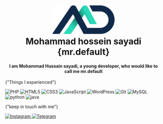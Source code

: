 <h1 align="center">
  <br>
  <a href="https://instagram.com/weblax.ir"><img src="./logo.png" alt="mohammad hossein sayadi" width="200"></a>
  <br>
  Mohammad hossein sayadi {mr.default}
</h1>
<h4 align="center">I am Mohammad Hussain sayadi, a young developer, who would like to call me mr.default</h4>
{"Things I experienced"}
<p>
<img alt="PHP" src="https://img.shields.io/badge/php-%23777BB4.svg?style=for-the-badge&logo=php&logoColor=white" />
<img alt="HTML5" src="https://img.shields.io/badge/html5-%23E34F26.svg?style=for-the-badge&logo=html5&logoColor=white" />
<img alt="CSS3" src="https://img.shields.io/badge/css3-%231572B6.svg?style=for-the-badge&logo=css3&logoColor=white" />
<img alt="JavaScript" src="https://img.shields.io/badge/javascript-%23323330.svg?style=for-the-badge&logo=javascript&logoColor=%23F7DF1E" />
<img alt="WordPress" src="https://img.shields.io/badge/WordPress-%23117AC9.svg?style=for-the-badge&logo=WordPress&logoColor=white" />
<img alt="Git" src="https://img.shields.io/badge/git-%23F05033.svg?style=for-the-badge&logo=git&logoColor=white" />
<img alt="MySQL" src="https://img.shields.io/badge/mysql-%2300f.svg?style=for-the-badge&logo=mysql&logoColor=white" />
<img alt="python" src="https://img.shields.io/badge/python-%76cc45.svg?style=for-the-badge&logo=python&logoColor=white" />
<img alt="java" src="https://img.shields.io/badge/java-%23E34F26.svg?style=for-the-badge&logo=java&logoColor=white" />
</p>
{"keep in touch with me"}
<p>
<a href="https://instagram.com/mrdefault.ir">
    <img alt="Instagram" src="https://img.shields.io/badge/Instagram-%23E4405F.svg?style=for-the-badge&logo=Instagram&logoColor=white" />
</a>
<a href="https://t.me/weblax_ir">
    <img alt="Telegram" src="https://img.shields.io/badge/Telegram-2CA5E0?style=for-the-badge&logo=telegram&logoColor=white" />
</a>
</p>
